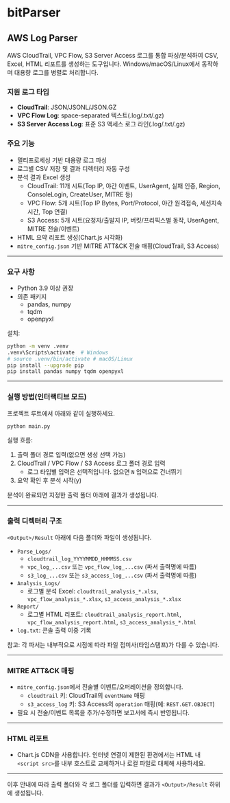 # bitParser

## AWS Log Parser

AWS CloudTrail, VPC Flow, S3 Server Access 로그를 통합 파싱/분석하여 CSV, Excel, HTML 리포트를 생성하는 도구입니다. Windows/macOS/Linux에서 동작하며 대용량 로그를 병렬로 처리합니다.

### 지원 로그 타입
- **CloudTrail**: JSON/JSONL/JSON.GZ
- **VPC Flow Log**: space-separated 텍스트(.log/.txt/.gz)
- **S3 Server Access Log**: 표준 S3 액세스 로그 라인(.log/.txt/.gz)

### 주요 기능
- 멀티프로세싱 기반 대용량 로그 파싱
- 로그별 CSV 저장 및 결과 디렉터리 자동 구성
- 분석 결과 Excel 생성
  - CloudTrail: 11개 시트(Top IP, 야간 이벤트, UserAgent, 실패 인증, Region, ConsoleLogin, CreateUser, MITRE 등)
  - VPC Flow: 5개 시트(Top IP Bytes, Port/Protocol, 야간 원격접속, 세션지속시간, Top 연결)
  - S3 Access: 5개 시트(요청자/출발지 IP, 버킷/프리픽스별 동작, UserAgent, MITRE 전술/이벤트)
- HTML 요약 리포트 생성(Chart.js 시각화)
- `mitre_config.json` 기반 MITRE ATT&CK 전술 매핑(CloudTrail, S3 Access)

---

### 요구 사항
- Python 3.9 이상 권장
- 의존 패키지
  - pandas, numpy
  - tqdm
  - openpyxl

설치:

```bash
python -m venv .venv
.venv\Scripts\activate  # Windows
# source .venv/bin/activate # macOS/Linux
pip install --upgrade pip
pip install pandas numpy tqdm openpyxl
```

---

### 실행 방법(인터랙티브 모드)
프로젝트 루트에서 아래와 같이 실행하세요.

```bash
python main.py
```

실행 흐름:
1) 출력 폴더 경로 입력(없으면 생성 선택 가능)
2) CloudTrail / VPC Flow / S3 Access 로그 폴더 경로 입력
   - 로그 타입별 입력은 선택적입니다. 없으면 `N` 입력으로 건너뛰기
3) 요약 확인 후 분석 시작(y)

분석이 완료되면 지정한 출력 폴더 아래에 결과가 생성됩니다.

---

### 출력 디렉터리 구조
`<Output>/Result` 아래에 다음 폴더와 파일이 생성됩니다.
- `Parse_Logs/`
  - `cloudtrail_log_YYYYMMDD_HHMMSS.csv`
  - `vpc_log_...csv` 또는 `vpc_flow_log_...csv` (파서 출력명에 따름)
  - `s3_log_...csv` 또는 `s3_access_log_...csv` (파서 출력명에 따름)
- `Analysis_Logs/`
  - 로그별 분석 Excel: `cloudtrail_analysis_*.xlsx`, `vpc_flow_analysis_*.xlsx`, `s3_access_analysis_*.xlsx`
- `Report/`
  - 로그별 HTML 리포트: `cloudtrail_analysis_report.html`, `vpc_flow_analysis_report.html`, `s3_access_analysis_*.html`
- `log.txt`: 콘솔 출력 이중 기록

참고: 각 파서는 내부적으로 시점에 따라 파일 접미사(타임스탬프)가 다를 수 있습니다.

---


### MITRE ATT&CK 매핑
- `mitre_config.json`에서 전술별 이벤트/오퍼레이션을 정의합니다.
  - `cloudtrail` 키: CloudTrail의 `eventName` 매핑
  - `s3_access_log` 키: S3 Access의 `operation` 매핑(예: `REST.GET.OBJECT`)
- 필요 시 전술/이벤트 목록을 추가/수정하면 보고서에 즉시 반영됩니다.

---

### HTML 리포트
- Chart.js CDN을 사용합니다. 인터넷 연결이 제한된 환경에서는 HTML 내 `<script src>`를 내부 호스트로 교체하거나 로컬 파일로 대체해 사용하세요.

---

이후 안내에 따라 출력 폴더와 각 로그 폴더를 입력하면 결과가 `<Output>/Result` 하위에 생성됩니다.


